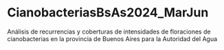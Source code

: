 # CianobacteriasBsAs2024_MarJun
Análisis de recurrencias y coberturas de intensidades de floraciones de cianobacterias en la provincia de Buenos Aires para la Autoridad del Agua
